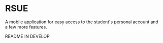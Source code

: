 # RSUE
A mobile application for easy access to the student's personal account and a few more features.

README IN DEVELOP
